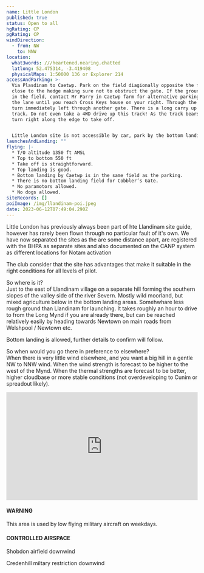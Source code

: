 ```yaml
---
name: Little London
published: true
status: Open to all
hgRating: CP
pgRating: CP
windDirection:
  - from: NW
    to: NNW
location:
  what3words: ///heartened.nearing.chatted
  latlong: 52.475314, -3.419408
  physicalMaps: 1:50000 136 or Explorer 214
accessAndParking: >-
  Via Plasdinam to Caetwp. Park on the field diagionally opposite the farm,
  close to the hedge making sure not to obstruct the gate. If the ground is wet
  in the field, contact Mr Parry in Caetwp farm for alternative parking. Walk up
  the lane until you reach Cross Keys house on your right. Through the gate and
  turn immediately left through another gate. There is a long carry up the rough
  track. Do not even take a 4WD drive up this track! As the track bears left,
  turn right along the edge to take off.


  Little London site is not accessible by car, park by the bottom landing area only.
launchesAndLanding: ""
flying: |-
  * T/O altitude 1350 ft AMSL
  * Top to bottom 550 ft
  * Take off is straightforward.
  * Top landing is good.
  * Bottom landing by Caetwp is in the same field as the parking.
  * There is no bottom landing field for Cobbler’s Gate.
  * No paramotors allowed.
  * No dogs allowed.
siteRecords: []
poiImage: /img/llandinam-poi.jpeg
date: 2023-06-12T07:49:04.290Z
---
```

Little London has previously always been part of hte Llandinam site guide, however has rarely been flown through no particular fault of it's own.  We have now separated the sites as the are some distance apart, are registered with the BHPA as separate sites and also documented on the CANP system as different locations for Notam activation 

The club consider that the site has advantages that make it suitable in the right conditions for all levels of pilot.

So where is it?\
Just to the east of Llandinam village on a separate hill forming the southern slopes  of the valley side of the river Severn.  Mostly wild moorland, but mixed agriculture below in the bottom landing areas. Somehwhare less rough ground than Llandinam for launching.  It takes roughly an hour to drive to from the Long Mynd if you are already there, but can be reached relatively easily by heading towards Newtown on main roads from Welshpool / Newtown etc.

Bottom landing is allowed, further details to confirm will follow.

So when would you go there in preference to elsewhere?\
When there is very little wind elsewhere, and you want a big hill in a gentle NW to NNW wind. When the wind strength is forecast to be higher to the west of the Mynd. When the thermal strengths are forecast to be better, higher cloudbase or more stable conditions (not overdeveloping to Cunim or spreadout likely). 

<iframe style="aspect-ratio: 16 / 9; width: 100%; max-width: 560px;" src="https://www.youtube.com/embed/qywHZBbyURo" title="YouTube video player" frameborder="0" allow="accelerometer; autoplay; clipboard-write; encrypted-media; gyroscope; picture-in-picture; web-share" allowfullscreen></iframe>

#### WARNING

This area is used by low flying military aircraft on weekdays.

#### CONTROLLED AIRSPACE

Shobdon airfield downwind

Credenhill miltary restriction downwind